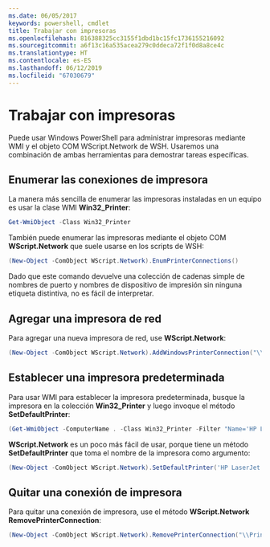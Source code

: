 ```yaml
---
ms.date: 06/05/2017
keywords: powershell, cmdlet
title: Trabajar con impresoras
ms.openlocfilehash: 816388325cc3155f1dbd1bc15fc1736155216092
ms.sourcegitcommit: a6f13c16a535acea279c0ddeca72f1f0d8a8ce4c
ms.translationtype: HT
ms.contentlocale: es-ES
ms.lasthandoff: 06/12/2019
ms.locfileid: "67030679"
---
```

# <a name="working-with-printers"></a>Trabajar con impresoras

Puede usar Windows PowerShell para administrar impresoras mediante WMI y el objeto COM WScript.Network de WSH. Usaremos una combinación de ambas herramientas para demostrar tareas específicas.

## <a name="listing-printer-connections"></a>Enumerar las conexiones de impresora

La manera más sencilla de enumerar las impresoras instaladas en un equipo es usar la clase WMI **Win32_Printer**:

```powershell
Get-WmiObject -Class Win32_Printer
```

También puede enumerar las impresoras mediante el objeto COM **WScript.Network** que suele usarse en los scripts de WSH:

```powershell
(New-Object -ComObject WScript.Network).EnumPrinterConnections()
```

Dado que este comando devuelve una colección de cadenas simple de nombres de puerto y nombres de dispositivo de impresión sin ninguna etiqueta distintiva, no es fácil de interpretar.

## <a name="adding-a-network-printer"></a>Agregar una impresora de red

Para agregar una nueva impresora de red, use **WScript.Network**:

```powershell
(New-Object -ComObject WScript.Network).AddWindowsPrinterConnection("\\Printserver01\Xerox5")
```

## <a name="setting-a-default-printer"></a>Establecer una impresora predeterminada

Para usar WMI para establecer la impresora predeterminada, busque la impresora en la colección **Win32_Printer** y luego invoque el método **SetDefaultPrinter**:

```powershell
(Get-WmiObject -ComputerName . -Class Win32_Printer -Filter "Name='HP LaserJet 5Si'").SetDefaultPrinter()
```

**WScript.Network** es un poco más fácil de usar, porque tiene un método **SetDefaultPrinter** que toma el nombre de la impresora como argumento:

```powershell
(New-Object -ComObject WScript.Network).SetDefaultPrinter('HP LaserJet 5Si')
```

## <a name="removing-a-printer-connection"></a>Quitar una conexión de impresora

Para quitar una conexión de impresora, use el método **WScript.Network RemovePrinterConnection**:

```powershell
(New-Object -ComObject WScript.Network).RemovePrinterConnection("\\Printserver01\Xerox5")
```
